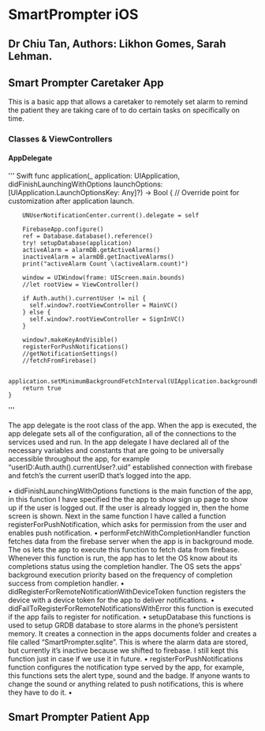 # SmartPrompter iOS 
## Dr Chiu Tan, Authors: Likhon Gomes, Sarah Lehman.

## Smart Prompter Caretaker App
This is a basic app that allows a caretaker to remotely set alarm to remind the patient they are taking care of to do certain tasks on specifically on time.

### Classes & ViewControllers

#### AppDelegate

''' Swift
    func application(_ application: UIApplication, didFinishLaunchingWithOptions launchOptions: [UIApplication.LaunchOptionsKey: Any]?) -> Bool {
        // Override point for customization after application launch.
        
        UNUserNotificationCenter.current().delegate = self
        
        FirebaseApp.configure()
        ref = Database.database().reference()
        try! setupDatabase(application)
        activeAlarm = alarmDB.getActiveAlarms()
        inactiveAlarm = alarmDB.getInactiveAlarms()
        print("activeAlarm Count \(activeAlarm.count)")
        
        window = UIWindow(frame: UIScreen.main.bounds)
        //let rootView = ViewController()
        
        if Auth.auth().currentUser != nil {
          self.window?.rootViewController = MainVC()
        } else {
          self.window?.rootViewController = SignInVC()
        }
        
        window?.makeKeyAndVisible()
        registerForPushNotifications()
        //getNotificationSettings()
        //fetchFromFirebase()
        
        application.setMinimumBackgroundFetchInterval(UIApplication.backgroundFetchIntervalMinimum)
        return true
    }

'''


The app delegate is the root class of the app. When the app is executed, the app delegate sets all of the configuration, all of the connections to the services used and run. In the app delegate I have declared all of the necessary variables and constants that are going to be universally accessible throughout the app, for example “userID:Auth.auth().currentUser?.uid” established connection with firebase and fetch’s the current userID that’s logged into the app.

•	didFinishLaunchingWithOptions functions is the main function of the app, in this function I have specified the the app to show sign up page to show up if the user is logged out. If the user is already logged in, then the home screen is shown. Next in the same function I have called a function registerForPushNotification, which asks for permission from the user and enables push notification.
•	performFetchWithCompletionHandler function fetches data from the firebase server when the app is in background mode. The os lets the app to execute this function to fetch data from firebase. Whenever this function is run, the app has to let the OS know about its completions status using the completion handler. The OS sets the apps’ background execution priority based on the frequency of completion success from completion handler.
•	didRegisterForRemoteNotificationWithDeviceToken function registers the device with a device token for the app to deliver notifications.
•	didFailToRegisterForRemoteNotificationsWithError this function is executed if the app fails to register for notification.
•	setupDatabase this functions is used to setup GRDB database to store alarms in the phone’s persistent memory. It creates a connection in the apps documents folder and creates a file called “SmartPrompter.sqlite”. This is where the alarm data are stored, but currently it’s inactive because we shifted to firebase. I still kept this function just in case if we use it in future.
•	registerForPushNotifications function configures the notification type served by the app, for example, this functions sets the alert type, sound and the badge. If anyone wants to change the sound or anything related to push notifications, this is where they have to do it.
•	


## Smart Prompter Patient App


